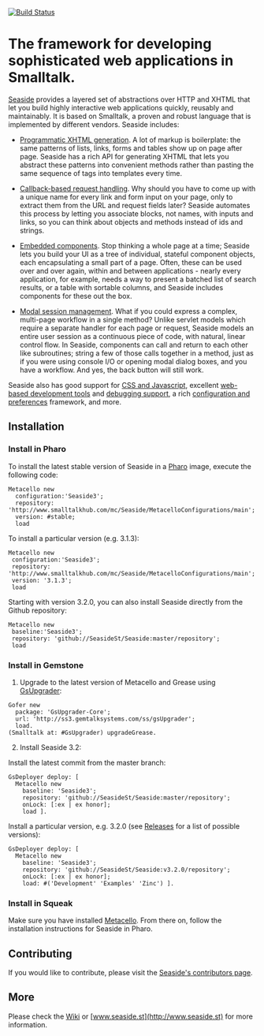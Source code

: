 [![Build Status](https://travis-ci.org/SeasideSt/Seaside.svg?branch=master)](https://travis-ci.org/SeasideSt/Seaside)
# The framework for developing sophisticated web applications in Smalltalk.

[Seaside](http://www.seaside.st) provides a layered set of abstractions over HTTP and XHTML that let you build highly interactive web applications quickly, reusably and maintainably. It is based on Smalltalk, a proven and robust language that is implemented by  different vendors. Seaside includes:

  * [Programmatic XHTML generation](http://www.seaside.st/documentation/generating-html).  A lot of markup is boilerplate: the same patterns of lists, links, forms and tables show up on page after page.  Seaside has a rich API for generating XHTML that lets you abstract these patterns into convenient methods rather than pasting the same sequence of tags into templates every time.

  * [Callback-based request handling](http://www.seaside.st/documentation/callbacks).  Why should you have to come up with a unique name for every link and form input on your page, only to extract them from the URL and request fields later?  Seaside automates this process by letting you associate blocks, not names, with inputs and links, so you can think about objects and methods instead of ids and strings.

  * [Embedded components](http://www.seaside.st/documentation/subcomponents).  Stop thinking a whole page at a time; Seaside lets you build your UI as a tree of individual, stateful component objects, each encapsulating a small part of a page.  Often, these can be used over and over again, within and between applications - nearly every application, for example, needs a way to present a batched list of search results, or a table with sortable columns, and Seaside includes components for these out the box.

  * [Modal session management](http://www.seaside.st/documentation/call-and-answer).  What if you could express a complex, multi-page workflow in a single method?  Unlike servlet models which require a separate handler for each page or request, Seaside models an entire user session as a continuous piece of code, with natural, linear control flow.  In Seaside, components can call and return to each other like subroutines; string a few of those calls together in a method, just as if you were using console I/O or opening modal dialog boxes, and you have a workflow. And yes, the back button will still work.

Seaside also has good support for [CSS and Javascript](http://www.seaside.st/documentation/css-and-js), excellent [web-based development tools](http://www.seaside.st/documentation/tools) and [debugging support](http://www.seaside.st/documentation/debugging), a rich [configuration and preferences](http://www.seaside.st/documentation/configuration-and-preferences) framework, and more.

## Installation

### Install in Pharo

To install the latest stable version of Seaside in a [Pharo](http://www.pharo-project.org) image, execute the following code:

```Smalltalk
Metacello new
  configuration:'Seaside3';
  repository: 'http://www.smalltalkhub.com/mc/Seaside/MetacelloConfigurations/main';
  version: #stable;
  load
```

To install a particular version (e.g. 3.1.3):

```Smalltalk
Metacello new
 configuration:'Seaside3';
 repository: 'http://www.smalltalkhub.com/mc/Seaside/MetacelloConfigurations/main';
 version: '3.1.3';
 load
```

Starting with version 3.2.0, you can also install Seaside directly from the Github repository:

```Smalltalk
Metacello new
 baseline:'Seaside3';
 repository: 'github://SeasideSt/Seaside:master/repository';
 load
```
	
### Install in Gemstone

1. Upgrade to the latest version of Metacello and Grease using [GsUpgrader](https://github.com/GsDevKit/gsUpgrader#gsupgrader-):
  ```Smalltalk
  Gofer new
    package: 'GsUpgrader-Core';
    url: 'http://ss3.gemtalksystems.com/ss/gsUpgrader';
    load.
  (Smalltalk at: #GsUpgrader) upgradeGrease.
  ```
  
2. Install Seaside 3.2:

  Install the latest commit from the master branch:
  ```Smalltalk
  GsDeployer deploy: [
    Metacello new
      baseline: 'Seaside3';
      repository: 'github://SeasideSt/Seaside:master/repository';
      onLock: [:ex | ex honor];
      load ].
  ```

  Install a particular version, e.g. 3.2.0 (see [Releases](https://github.com/SeasideSt/Seaside/releases) for a list of possible versions):
  ```Smalltalk
  GsDeployer deploy: [
    Metacello new
      baseline: 'Seaside3';
      repository: 'github://SeasideSt/Seaside:v3.2.0/repository';
      onLock: [:ex | ex honor];
      load: #('Development' 'Examples' 'Zinc') ].
  ```
  
### Install in Squeak

Make sure you have installed [Metacello](https://github.com/dalehenrich/metacello-work). From there on, follow the installation instructions for Seaside in Pharo.

## Contributing
If you would like to contribute, please visit the [Seaside's contributors page](https://github.com/SeasideSt/Seaside/wiki/Contributing).

## More

Please check the [Wiki](https://github.com/SeasideSt/Seaside/wiki) or [www.seaside.st](http://www.seaside.st) for more information. 
